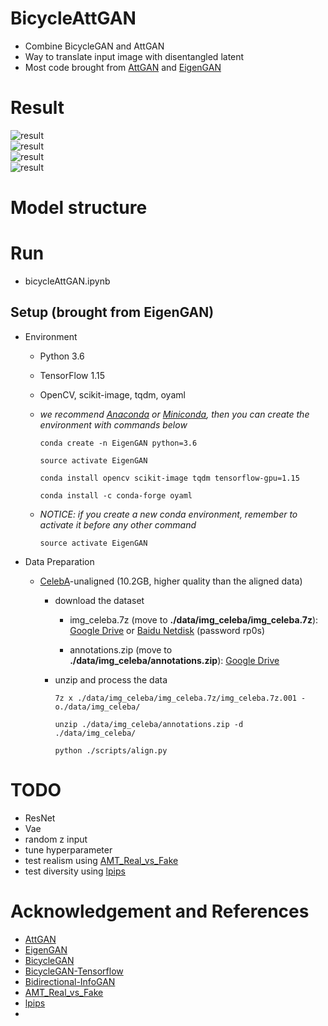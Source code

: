 # BicycleAttGAN
- Combine BicycleGAN and AttGAN
- Way to translate input image with disentangled latent
- Most code brought from [AttGAN](https://github.com/LynnHo/AttGAN-Tensorflow) and [EigenGAN](https://github.com/LynnHo/EigenGAN-Tensorflow)     


# Result   
![result](doc/screenshot_1.png)    
![result](doc/screenshot_2.png)     
![result](doc/screenshot_3.png)    
![result](doc/screenshot_4.png)    

# Model structure



# Run    
- bicycleAttGAN.ipynb


## Setup (brought from EigenGAN)
- Environment

    - Python 3.6

    - TensorFlow 1.15

    - OpenCV, scikit-image, tqdm, oyaml

    - *we recommend [Anaconda](https://www.anaconda.com/distribution/#download-section) or [Miniconda](https://docs.conda.io/en/latest/miniconda.html#linux-installers), then you can create the environment with commands below*

        ```console
        conda create -n EigenGAN python=3.6

        source activate EigenGAN

        conda install opencv scikit-image tqdm tensorflow-gpu=1.15

        conda install -c conda-forge oyaml
        ```

    - *NOTICE: if you create a new conda environment, remember to activate it before any other command*

        ```console
        source activate EigenGAN
        ```

- Data Preparation

    - [CelebA](http://openaccess.thecvf.com/content_iccv_2015/papers/Liu_Deep_Learning_Face_ICCV_2015_paper.pdf)-unaligned (10.2GB, higher quality than the aligned data)

        - download the dataset

            - img_celeba.7z (move to **./data/img_celeba/img_celeba.7z**): [Google Drive](https://drive.google.com/drive/folders/0B7EVK8r0v71pTUZsaXdaSnZBZzg) or [Baidu Netdisk](https://pan.baidu.com/s/1CRxxhoQ97A5qbsKO7iaAJg) (password rp0s)

            - annotations.zip (move to **./data/img_celeba/annotations.zip**): [Google Drive](https://drive.google.com/file/d/1xd-d1WRnbt3yJnwh5ORGZI3g-YS-fKM9/view?usp=sharing)

        - unzip and process the data

            ```console
            7z x ./data/img_celeba/img_celeba.7z/img_celeba.7z.001 -o./data/img_celeba/

            unzip ./data/img_celeba/annotations.zip -d ./data/img_celeba/

            python ./scripts/align.py
            ```


# TODO
- ResNet
- Vae
- random z input
- tune hyperparameter 
- test realism using [AMT_Real_vs_Fake](https://github.com/phillipi/AMT_Real_vs_Fake)
- test diversity using [lpips](https://github.com/richzhang/PerceptualSimilarity)

# Acknowledgement and References  
- [AttGAN](https://github.com/LynnHo/AttGAN-Tensorflow)     
- [EigenGAN](https://github.com/LynnHo/EigenGAN-Tensorflow)     
- [BicycleGAN](https://github.com/junyanz/BicycleGAN)
- [BicycleGAN-Tensorflow](https://github.com/clvrai/BicycleGAN-Tensorflow)
- [Bidirectional-InfoGAN](https://github.com/tohinz/Bidirectional-InfoGAN)
- [AMT_Real_vs_Fake](https://github.com/phillipi/AMT_Real_vs_Fake)
- [lpips](https://github.com/richzhang/PerceptualSimilarity)
- 
